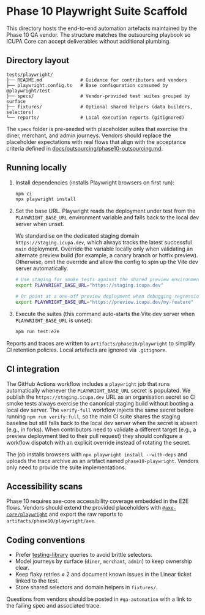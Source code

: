 # Phase 10 Playwright Suite Scaffold

This directory hosts the end-to-end automation artefacts maintained by the Phase 10 QA vendor. The structure matches the outsourcing playbook so ICUPA Core can accept deliverables without additional plumbing.

## Directory layout

```
tests/playwright/
├── README.md              # Guidance for contributors and vendors
├── playwright.config.ts   # Base configuration consumed by @playwright/test
├── specs/                 # Vendor-provided test suites grouped by surface
├── fixtures/              # Optional shared helpers (data builders, selectors)
└── reports/               # Local execution reports (gitignored)
```

The `specs` folder is pre-seeded with placeholder suites that exercise the diner, merchant, and admin journeys. Vendors should replace the placeholder expectations with real flows that align with the acceptance criteria defined in [docs/outsourcing/phase10-outsourcing.md](../../docs/outsourcing/phase10-outsourcing.md).

## Running locally

1. Install dependencies (installs Playwright browsers on first run):

   ```sh
   npm ci
   npx playwright install
   ```

2. Set the base URL. Playwright reads the deployment under test from the `PLAYWRIGHT_BASE_URL` environment variable and falls back to the local dev server when unset.

   We standardise on the dedicated staging domain `https://staging.icupa.dev`, which always tracks the latest successful `main` deployment. Override the variable locally only when validating an alternate preview build (for example, a canary branch or hotfix preview). Otherwise, omit the override and allow the config to spin up the Vite dev server automatically.

   ```sh
   # Use staging for smoke tests against the shared preview environment
   export PLAYWRIGHT_BASE_URL="https://staging.icupa.dev"

   # Or point at a one-off preview deployment when debugging regressions
   export PLAYWRIGHT_BASE_URL="https://preview.icupa.dev/my-feature"
   ```

3. Execute the suites (this command auto-starts the Vite dev server when `PLAYWRIGHT_BASE_URL` is unset):

   ```sh
   npm run test:e2e
   ```

Reports and traces are written to `artifacts/phase10/playwright` to simplify CI retention policies. Local artefacts are ignored via `.gitignore`.

## CI integration

The GitHub Actions workflow includes a `playwright` job that runs automatically whenever the `PLAYWRIGHT_BASE_URL` secret is populated. We publish the `https://staging.icupa.dev` URL as an organisation secret so CI smoke tests always exercise the canonical staging build without booting a local dev server. The `verify-full` workflow injects the same secret before running `npm run verify:full`, so the main CI suite shares the staging baseline but still falls back to the local dev server when the secret is absent (e.g., in forks). When contributors need to validate a different target (e.g., a preview deployment tied to their pull request) they should configure a workflow dispatch with an explicit override instead of rotating the secret.

The job installs browsers with `npx playwright install --with-deps` and uploads the trace archive as an artifact named `phase10-playwright`. Vendors only need to provide the suite implementations.

## Accessibility scans

Phase 10 requires axe-core accessibility coverage embedded in the E2E flows. Vendors should extend the provided placeholders with [`@axe-core/playwright`](https://github.com/dequelabs/axe-core-npm/tree/develop/packages/playwright) and export the raw reports to `artifacts/phase10/playwright/axe`.

## Coding conventions

- Prefer [testing-library](https://testing-library.com/docs/playwright-testing-library/intro/) queries to avoid brittle selectors.
- Model journeys by surface (`diner`, `merchant`, `admin`) to keep ownership clear.
- Keep flaky retries ≤ 2 and document known issues in the Linear ticket linked to the test.
- Store shared selectors and domain helpers in `fixtures/`.

Questions from vendors should be posted in `#qa-automation` with a link to the failing spec and associated trace.
